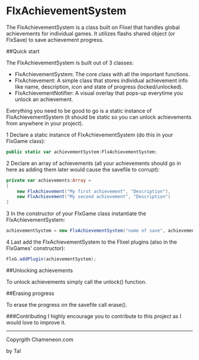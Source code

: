 FlxAchievementSystem
====================

The FlxAchievementSystem is a class built on Flixel that handles global achievements for individual games.
It utilizes flashs shared object (or FlxSave) to save achievement progress.


##Quick start

The FlxAchievementSystem is built out of 3 classes:
- FlxAchievementSystem: The core class with all the important functions.
- FlxAchievement: A simple class that stores individual achievement info like name, description, icon and state of progress (locked/unlocked).
- FlxAchievementNotifier: A visual overlay that pops-up everytime you unlock an achievement.

Everything you need to be good to go is a static instance of FlxAchievementSystem (it should be static so you can unlock achievements from anywhere in your project).

1 Declare a static instance of FlxAchievementSystem (do this in your FlxGame class):

```actionscript
public static var achievementSystem:FlxAchievementSystem;
```

2 Declare an array of achievements (all your achievements should go in here as adding them later would cause the savefile to corrupt):

```actionscript
private var achievements:Array =
[	
    new FlxAchievement("My first achievement", "Description"),
    new FlxAchievement("My second achievement", "Description")
]
```


3 In the constructor of your FlxGame class instantiate the FlxAchievementSystem:

```actionscript
achievementSystem = new FlxAchievementSystem("name of save", achievements);
```

4 Last add the FlxAchievementSystem to the Flixel plugins (also in the FlxGames' constructor):

```actionscript
FlxG.addPlugin(achievementSystem);
```

##Unlocking achievements

To unlock achievements simply call the unlock() function.


##Erasing progress

To erase the progress on the savefile call erase().


###Contributing
I highly encourage you to contribute to this project as I would love to improve it.



-----------------------------------------------------------------------------------
Copyrgith Chameneon.com

by Tal